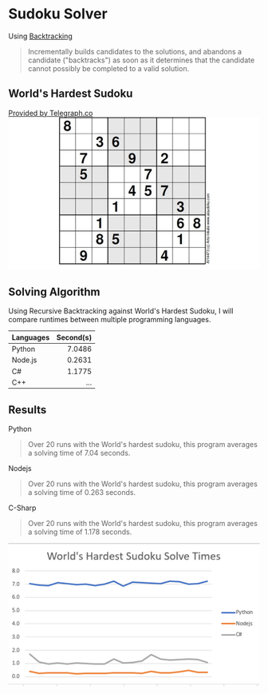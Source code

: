 # Sudoku Solver 
Using [Backtracking](https://en.wikipedia.org/wiki/Backtracking)
> Incrementally builds candidates to the solutions, and abandons a candidate ("backtracks") as soon as it determines that the candidate cannot possibly be completed to a valid solution.
## World's Hardest Sudoku
[Provided by Telegraph.co](https://www.telegraph.co.uk/news/science/science-news/9359579/Worlds-hardest-sudoku-can-you-crack-it.html)
![Hardest Sudoku](img/hardest_sudoku.png)
## Solving Algorithm
Using Recursive Backtracking against World's Hardest Sudoku, I will compare runtimes between multiple programming languages.

| Languages     | Second(s)     |
| ------------- |--------------:| 
| Python        | 7.0486        |
| Node.js       | 0.2631        |
| C#            | 1.1775        |
| C++           | ...           |

## Results
Python
> Over 20 runs with the World's hardest sudoku, this program averages a solving time of 7.04 seconds.

Nodejs
> Over 20 runs with the World's hardest sudoku, this program averages a solving time of 0.263 seconds.

C-Sharp
> Over 20 runs with the World's hardest sudoku, this program averages a solving time of 1.178 seconds.

![Timesheet](img/Timesheet.png)
